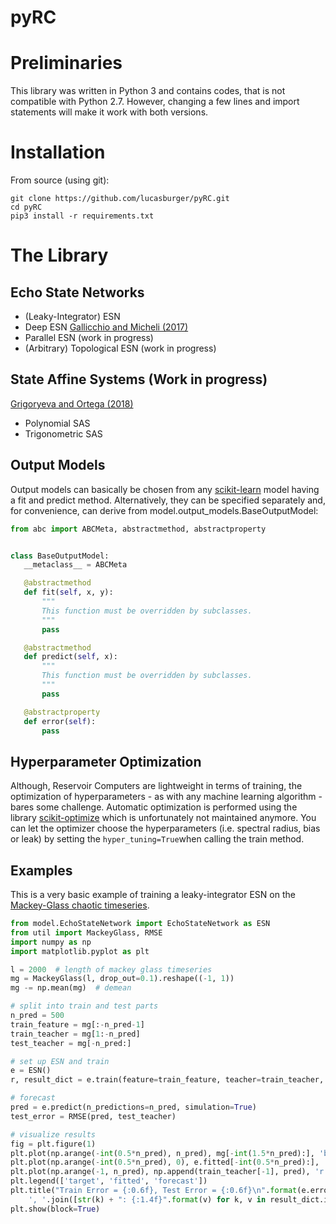 # pyRC

# Preliminaries

This library was written in Python 3 and contains codes, that is not compatible with Python 2.7. However, changing a few lines and import statements will make it work with both versions.

# Installation

From source (using git):

````
git clone https://github.com/lucasburger/pyRC.git
cd pyRC
pip3 install -r requirements.txt
````

# The Library

## Echo State Networks
- (Leaky-Integrator) ESN
- Deep ESN [Gallicchio and Micheli (2017)](https://arxiv.org/abs/1712.04323)
- Parallel ESN (work in progress)
- (Arbitrary) Topological ESN (work in progress)

## State Affine Systems (Work in progress)

[Grigoryeva and Ortega (2018)](https://arxiv.org/pdf/1712.00754.pdf)
- Polynomial SAS
- Trigonometric SAS

## Output Models

Output models can basically be chosen from any [scikit-learn](https://scikit-learn.org/stable/) model having a fit and predict method. Alternatively, they can be specified separately and, for convenience, can derive from model.output_models.BaseOutputModel:

 ```python
from abc import ABCMeta, abstractmethod, abstractproperty


class BaseOutputModel:
    __metaclass__ = ABCMeta

    @abstractmethod
    def fit(self, x, y):
        """
        This function must be overridden by subclasses.
        """
        pass

    @abstractmethod
    def predict(self, x):
        """
        This function must be overridden by subclasses.
        """
        pass

    @abstractproperty
    def error(self):
        pass

```

## Hyperparameter Optimization

Although, Reservoir Computers are lightweight in terms of training, the optimization of hyperparameters - as with any machine learning algorithm - bares some challenge.
Automatic optimization is performed using the library [scikit-optimize](https://scikit-optimize.github.io) which is unfortunately not maintained anymore.
You can let the optimizer choose the hyperparameters (i.e. spectral radius, bias or leak) by setting the ```hyper_tuning=True```when calling the train method.

## Examples

This is a very basic example of training a leaky-integrator ESN on the [Mackey-Glass chaotic timeseries](http://www.scholarpedia.org/article/Mackey-Glass_equation).

```python
from model.EchoStateNetwork import EchoStateNetwork as ESN
from util import MackeyGlass, RMSE
import numpy as np
import matplotlib.pyplot as plt

l = 2000  # length of mackey glass timeseries
mg = MackeyGlass(l, drop_out=0.1).reshape((-1, 1))
mg -= np.mean(mg)  # demean

# split into train and test parts
n_pred = 500
train_feature = mg[:-n_pred-1]
train_teacher = mg[1:-n_pred]
test_teacher = mg[-n_pred:]

# set up ESN and train
e = ESN()
r, result_dict = e.train(feature=train_feature, teacher=train_teacher, hyper_tuning=True)

# forecast
pred = e.predict(n_predictions=n_pred, simulation=True)
test_error = RMSE(pred, test_teacher)

# visualize results
fig = plt.figure(1)
plt.plot(np.arange(-int(0.5*n_pred), n_pred), mg[-int(1.5*n_pred):], 'b')
plt.plot(np.arange(-int(0.5*n_pred), 0), e.fitted[-int(0.5*n_pred):], 'g')
plt.plot(np.arange(-1, n_pred), np.append(train_teacher[-1], pred), 'r')
plt.legend(['target', 'fitted', 'forecast'])
plt.title("Train Error = {:0.6f}, Test Error = {:0.6f}\n".format(e.error, test_error) + \
    ', '.join([str(k) + ": {:1.4f}".format(v) for k, v in result_dict.items()]))
plt.show(block=True)
```


